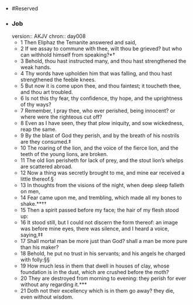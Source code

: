 - #Reserved
- ### Job
  version:: AKJV
  chron:: day008
	- 1 Then Eliphaz the Temanite answered and said,
	- 2 If we assay to commune with thee,
	  wilt thou be grieved? but who can withhold himself from speaking?*†
	- 3 Behold, thou
	  hast instructed many, and thou hast strengthened the weak hands.
	- 4 Thy words have
	  upholden him that was falling, and thou hast strengthened the feeble knees.
	- 5 But now
	  it is come upon thee, and thou faintest; it toucheth thee, and thou art troubled.
	- 6 Is not
	  this thy fear, thy confidence, thy hope, and the uprightness of thy ways?
	- 7 Remember, I pray thee, who ever perished, being innocent? or where were the
	  righteous cut off?
	- 8 Even as I have seen, they that plow iniquity, and sow wickedness,
	  reap the same.
	- 9 By the blast of God they perish, and by the breath of his nostrils are
	  they consumed.‡
	- 10 The roaring of the lion, and the voice of the fierce lion, and the teeth
	  of the young lions, are broken.
	- 11 The old lion perisheth for lack of prey, and the stout
	  lion’s whelps are scattered abroad.
	- 12 Now a thing was secretly brought to me, and mine ear received a little thereof.§
	- 13 In
	  thoughts from the visions of the night, when deep sleep falleth on men,
	- 14 Fear came
	  upon me, and trembling, which made all my bones to shake.**††
	- 15 Then a spirit passed
	  before my face; the hair of my flesh stood up:
	- 16 It stood still, but I could not discern the
	  form thereof: an image was before mine eyes, there was silence, and I heard a voice,
	  saying,‡‡
	- 17 Shall mortal man be more just than God? shall a man be more pure than his
	  maker?
	- 18 Behold, he put no trust in his servants; and his angels he charged with folly:§§
	- 19 How much less in them that dwell in houses of clay, whose foundation is in the dust,
	  which are crushed before the moth?
	- 20 They are destroyed from morning to evening:
	  they perish for ever without any regarding it.***
	- 21 Doth not their excellency which is
	  in them go away? they die, even without wisdom.